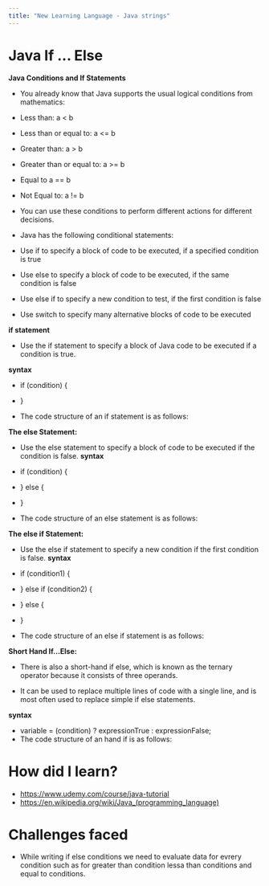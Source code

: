 ```yaml
---
title: "New Learning Language - Java strings"
---
```


 <h1>Java If ... Else</h1>


**Java Conditions and If Statements**

 - You already know that Java supports the usual logical conditions from mathematics:

 - Less than: a < b
 - Less than or equal to: a <= b
 - Greater than: a > b
 - Greater than or equal to: a >= b
 - Equal to a == b
 - Not Equal to: a != b
 - You can use these conditions to perform different actions for different decisions.

 - Java has the following conditional statements:

 - Use if to specify a block of code to be executed, if a specified condition is true
 - Use else to specify a block of code to be executed, if the same condition is false
 - Use else if to specify a new condition to test, if the first condition is false
 - Use switch to specify many alternative blocks of code to be executed

**if statement**
 - Use the if statement to specify a block of Java code to be executed if a condition is true.
 
**syntax**

 -  if (condition) {
  
 - }

 - The code structure of an if statement is as follows:

**The else Statement:**

   - Use the else statement to specify a block of code to be executed if the condition is false.
**syntax**

   - if (condition) {
   - } else {
   - }
  
   - The code structure of an else statement is as follows: 
   
**The else if Statement:**

   - Use the else if statement to specify a new condition if the first condition is false.
**syntax**

   - if (condition1) {
   - } else if (condition2) {
   - } else {
   - }
   - The code structure of an else if statement is as follows:
   
**Short Hand If...Else:**

   - There is also a short-hand if else, which is known as the ternary operator because it consists of three operands.

   - It can be used to replace multiple lines of code with a single line, and is most often used to replace simple if else statements.
  
 **syntax**
 
   - variable = (condition) ? expressionTrue :  expressionFalse;
   -  The code structure of an hand if is as follows:
   

  
 <h1>How did I learn?</h1>

  - https://www.udemy.com/course/java-tutorial
  -  https://en.wikipedia.org/wiki/Java_(programming_language)

<h1>Challenges faced</h1>

- While writing if else conditions we need to evaluate data for evrery condition such as for greater than condition lessa than conditions and equal to conditions.
